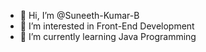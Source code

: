 - 👋 Hi, I’m @Suneeth-Kumar-B
- 👀 I’m interested in Front-End Development
- 🌱 I’m currently learning Java Programming
